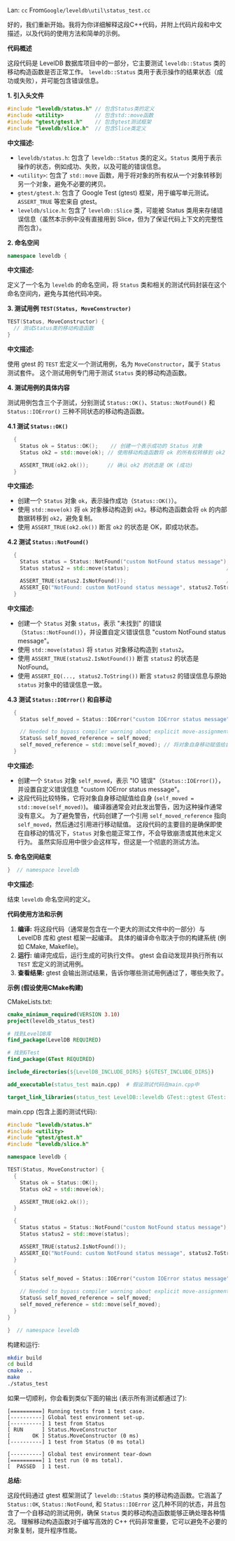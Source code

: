 Lan: `cc` From`Google/leveldb\util\status_test.cc`

好的，我们重新开始。我将为你详细解释这段C++代码，并附上代码片段和中文描述，以及代码的使用方法和简单的示例。

**代码概述**

这段代码是 LevelDB 数据库项目中的一部分，它主要测试 `leveldb::Status` 类的移动构造函数是否正常工作。 `leveldb::Status` 类用于表示操作的结果状态（成功或失败），并可能包含错误信息。

**1. 引入头文件**

```c++
#include "leveldb/status.h" // 包含Status类的定义
#include <utility>          // 包含std::move函数
#include "gtest/gtest.h"    // 包含gtest测试框架
#include "leveldb/slice.h"  // 包含Slice类定义
```

**中文描述:**

*   `leveldb/status.h`:  包含了 `leveldb::Status` 类的定义。`Status` 类用于表示操作的状态，例如成功、失败，以及可能的错误信息。
*   `<utility>`: 包含了 `std::move` 函数，用于将对象的所有权从一个对象转移到另一个对象，避免不必要的拷贝。
*   `gtest/gtest.h`: 包含了 Google Test (gtest) 框架，用于编写单元测试。`ASSERT_TRUE` 等宏来自 gtest。
*   `leveldb/slice.h`: 包含了 `leveldb::Slice` 类，可能被 Status 类用来存储错误信息（虽然本示例中没有直接用到 Slice，但为了保证代码上下文的完整性而包含）。

**2. 命名空间**

```c++
namespace leveldb {
```

**中文描述:**

定义了一个名为 `leveldb` 的命名空间，将 `Status` 类和相关的测试代码封装在这个命名空间内，避免与其他代码冲突。

**3. 测试用例 `TEST(Status, MoveConstructor)`**

```c++
TEST(Status, MoveConstructor) {
  // 测试Status类的移动构造函数
}
```

**中文描述:**

使用 gtest 的 `TEST` 宏定义一个测试用例，名为 `MoveConstructor`，属于 `Status` 测试套件。 这个测试用例专门用于测试 `Status` 类的移动构造函数。

**4. 测试用例的具体内容**

测试用例包含三个子测试，分别测试 `Status::OK()`、`Status::NotFound()` 和 `Status::IOError()` 三种不同状态的移动构造函数。

**4.1 测试 `Status::OK()`**

```c++
  {
    Status ok = Status::OK();    // 创建一个表示成功的 Status 对象
    Status ok2 = std::move(ok); // 使用移动构造函数将 ok 的所有权转移到 ok2

    ASSERT_TRUE(ok2.ok());      // 确认 ok2 的状态是 OK (成功)
  }
```

**中文描述:**

*   创建一个 `Status` 对象 `ok`，表示操作成功（`Status::OK()`）。
*   使用 `std::move(ok)` 将 `ok` 对象移动构造到 `ok2`。移动构造函数会将 `ok` 的内部数据转移到 `ok2`，避免复制。
*   使用 `ASSERT_TRUE(ok2.ok())` 断言 `ok2` 的状态是 OK，即成功状态。

**4.2 测试 `Status::NotFound()`**

```c++
  {
    Status status = Status::NotFound("custom NotFound status message"); // 创建一个表示 "未找到" 的 Status 对象，并附带自定义错误信息
    Status status2 = std::move(status);                               // 使用移动构造函数将 status 的所有权转移到 status2

    ASSERT_TRUE(status2.IsNotFound());                                // 确认 status2 的状态是 NotFound
    ASSERT_EQ("NotFound: custom NotFound status message", status2.ToString()); // 确认 status2 的错误信息和原始 status 对象一致
  }
```

**中文描述:**

*   创建一个 `Status` 对象 `status`，表示 "未找到" 的错误（`Status::NotFound()`），并设置自定义错误信息 "custom NotFound status message"。
*   使用 `std::move(status)` 将 `status` 对象移动构造到 `status2`。
*   使用 `ASSERT_TRUE(status2.IsNotFound())` 断言 `status2` 的状态是 NotFound。
*   使用 `ASSERT_EQ(..., status2.ToString())` 断言 `status2` 的错误信息与原始 `status` 对象中的错误信息一致。

**4.3 测试 `Status::IOError()` 和自移动**

```c++
  {
    Status self_moved = Status::IOError("custom IOError status message"); // 创建一个表示 "IO错误" 的 Status 对象，并附带自定义错误信息

    // Needed to bypass compiler warning about explicit move-assignment.
    Status& self_moved_reference = self_moved;
    self_moved_reference = std::move(self_moved); // 将对象自身移动赋值给自身
  }
```

**中文描述:**

*   创建一个 `Status` 对象 `self_moved`，表示 "IO 错误"（`Status::IOError()`），并设置自定义错误信息 "custom IOError status message"。
*   这段代码比较特殊，它将对象自身移动赋值给自身 (`self_moved = std::move(self_moved)`)。  编译器通常会对此发出警告，因为这种操作通常没有意义。  为了避免警告，代码创建了一个引用 `self_moved_reference` 指向 `self_moved`，然后通过引用进行移动赋值。  这段代码的主要目的是确保即使在自移动的情况下，`Status` 对象也能正常工作，不会导致崩溃或其他未定义行为。 虽然实际应用中很少会这样写，但这是一个彻底的测试方法。

**5. 命名空间结束**

```c++
}  // namespace leveldb
```

**中文描述:**

结束 `leveldb` 命名空间的定义。

**代码使用方法和示例**

1.  **编译:**
    将这段代码（通常是包含在一个更大的测试文件中的一部分）与 LevelDB 库和 gtest 框架一起编译。 具体的编译命令取决于你的构建系统 (例如 CMake, Makefile)。
2.  **运行:**
    编译完成后，运行生成的可执行文件。 gtest 会自动发现并执行所有以 `TEST` 宏定义的测试用例。
3.  **查看结果:**
    gtest 会输出测试结果，告诉你哪些测试用例通过了，哪些失败了。

**示例 (假设使用CMake构建)**

CMakeLists.txt:

```cmake
cmake_minimum_required(VERSION 3.10)
project(leveldb_status_test)

# 找到LevelDB库
find_package(LevelDB REQUIRED)

# 找到GTest
find_package(GTest REQUIRED)

include_directories(${LevelDB_INCLUDE_DIRS} ${GTEST_INCLUDE_DIRS})

add_executable(status_test main.cpp)  # 假设测试代码在main.cpp中

target_link_libraries(status_test LevelDB::leveldb GTest::gtest GTest::gtest_main)
```

main.cpp (包含上面的测试代码):

```c++
#include "leveldb/status.h"
#include <utility>
#include "gtest/gtest.h"
#include "leveldb/slice.h"

namespace leveldb {

TEST(Status, MoveConstructor) {
  {
    Status ok = Status::OK();
    Status ok2 = std::move(ok);

    ASSERT_TRUE(ok2.ok());
  }

  {
    Status status = Status::NotFound("custom NotFound status message");
    Status status2 = std::move(status);

    ASSERT_TRUE(status2.IsNotFound());
    ASSERT_EQ("NotFound: custom NotFound status message", status2.ToString());
  }

  {
    Status self_moved = Status::IOError("custom IOError status message");

    // Needed to bypass compiler warning about explicit move-assignment.
    Status& self_moved_reference = self_moved;
    self_moved_reference = std::move(self_moved);
  }
}

}  // namespace leveldb
```

构建和运行:

```bash
mkdir build
cd build
cmake ..
make
./status_test
```

如果一切顺利，你会看到类似下面的输出 (表示所有测试都通过了):

```
[==========] Running tests from 1 test case.
[----------] Global test environment set-up.
[----------] 1 test from Status
[ RUN      ] Status.MoveConstructor
[       OK ] Status.MoveConstructor (0 ms)
[----------] 1 test from Status (0 ms total)

[----------] Global test environment tear-down
[==========] 1 test run (0 ms total).
[  PASSED  ] 1 test.
```

**总结:**

这段代码通过 gtest 框架测试了 `leveldb::Status` 类的移动构造函数。它涵盖了 `Status::OK`, `Status::NotFound`, 和 `Status::IOError`  这几种不同的状态，并且包含了一个自移动的测试用例，确保 `Status` 类的移动构造函数能够正确处理各种情况。  理解移动构造函数对于编写高效的 C++ 代码非常重要，它可以避免不必要的对象复制，提升程序性能。
